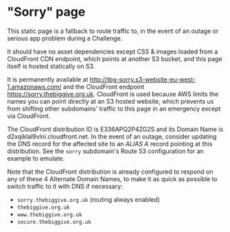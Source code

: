 # "Sorry" page

This static page is a fallback to route traffic to, in the event of an outage or serious app problem
during a Challenge.

It should have no asset dependencies except CSS & images loaded from a CloudFront CDN endpoint, which
points at another S3 bucket, and this page itself is hosted statically on S3.

It is permanently available at http://tbg-sorry.s3-website-eu-west-1.amazonaws.com/ and the CloudFront
endpoint https://sorry.thebiggive.org.uk. CloudFront is used because AWS limits the names you can point
directly at an S3 hosted website, which prevents us from shifting other subdomains' traffic to this page
in an emergency except via CloudFront.

The CloudFront distribution ID is E336APQ2P4ZG2S and its Domain Name is d2xqiklal9vlni.cloudfront.net.
In the event of an outage, consider updating the DNS record for the affected site to an _ALIAS A_ record
pointing at this distribution. See the `sorry` subdomain's Route 53 configuration for an example to
emulate.

Note that the CloudFront distribution is already configured to respond on any of these 4 Alternate Domain
Names, to make it as quick as possible to switch traffic to it with DNS if necessary:

* `sorry.thebiggive.org.uk` (routing always enabled)
* `thebiggive.org.uk`
* `www.thebiggive.org.uk`
* `secure.thebiggive.org.uk`
